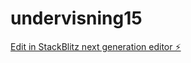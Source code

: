 # undervisning15

[Edit in StackBlitz next generation editor ⚡️](https://stackblitz.com/~/github.com/ole-jonas/undervisning15)
